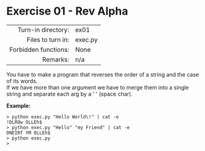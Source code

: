 # Exercise 01 - Rev Alpha

|                         |                    |
| -----------------------:| ------------------ |
|   Turn-in directory:    |  ex01              |
|   Files to turn in:     |  exec.py           |
|   Forbidden functions:  |  None              |
|   Remarks:              |  n/a               |

You have to make a program that reverses the order of a string and the case of its words.  
If we have more than one argument we have to merge them into a single string and separate each arg by a ' ' (space char).

**Example:**

```console
> python exec.py "Hello World\!" | cat -e
!DLROw OLLEh$
> python exec.py "Hello" "my Friend" | cat -e
DNEIRf YM OLLEh$
> python exec.py
>
```
